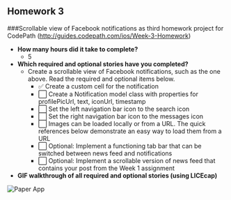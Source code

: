 Homework 3
---
###Scrollable view of Facebook notifications as third homework project for CodePath (http://guides.codepath.com/ios/Week-3-Homework)

* **How many hours did it take to complete?**
  * 5
* **Which required and optional stories have you completed?**
  * Create a scrollable view of Facebook notifications, such as the one above. Read the required and optional items below.
      * :white_check_mark: Create a custom cell for the notification
      * :white_large_square: Create a Notification model class with properties for profilePicUrl, text, iconUrl, timestamp
      * :white_large_square: Set the left navigation bar icon to the search icon
      * :white_large_square: Set the right navigation bar icon to the messages icon
      * :white_large_square: Images can be loaded locally or from a URL. The quick references below demonstrate an easy way to load them from a URL
      * :white_large_square: Optional: Implement a functioning tab bar that can be switched between news feed and notifications
      * :white_large_square: Optional: Implement a scrollable version of news feed that contains your post from the Week 1 assignment
* **GIF walkthrough of all required and optional stories (using LICEcap)**

<img alt="Paper App" src=""/>
